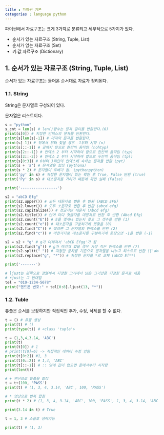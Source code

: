 ```yaml
---
title : 파이썬 기본
categories : language python
---
```


파이썬에서 자료구조는 크게 3가지로 분류되고 세부적으로 5가지가 있다.

- 순서가 있는 자료구조 (String, Tuple, List)
- 순서가 없는 자료구조 (Set)
- 키:값 자료구조 (Dictionary)

## 1. 순서가 있는 자료구조 (String, Tuple, List)

순서가 있는 자료구조는 들어온 순서대로 자료가 정리된다.

### 1.1. String

String은 문자열로 구성되어 있다.

문자열은 리스트이다.

```python
s = "python"
s_cnt = len(s) # len()함수는 문자 길이를 반환한다.(6)
print(s[0]) # 지정한 인덱스의 문자를 반환한다.
print(s[len(s)-1]) # 마지막 문자를 반환한다.
print(s[-1]) # 뒤에서 부터 찾을 경우 -1부터 시작 (n)
print(s[::-1]) # 끝에서 앞으로 한칸씩 움직임 (nohtyp)
print(s[2::-1]) # 인덱스 2 부터 시작하여 앞으로 한칸씩 움직임 (typ)
print(s[2::-2]) # 인덱스 2 부터 시작하여 앞으로 두칸씩 움직임 (tp))
print(s[0:3]) # 0부터 3미만의 인덱스에 속하는 문자들 반환 (pyt) 
print(s + 'a') # 문자열을 합침 (pythona)
print(s * 2) # 문자열이 두배가 됨. (pythonpython)
print('py' in s) # 지정한 문자열이 있는 확인 후 True, False 반환 (true)
print('Py' in s) # 대소문자를 가리기 때문에 확인 실패 (False)

print('-----------------')

s2 = "abCD Efg"
print(s2.upper()) # 모두 대문자로 변환 후 반환 (ABCD EFG)
print(s2.lower()) # 모두 소문자로 변환 후 반환 (abcd efg)
print(s2.capitalize()) # 첫글자만 대문자 (Abcd efg)
print(s2.title()) # 단어 마다 첫글자를 대문자로 변환 후 반환 (Abcd Efg)
print(s2.count("E")) # E를 몇개나 있는지 찾고 그 갯수를 반환 (1)
print(s2.count("e")) # 대소문자를 구분하기에 못찾음 (0)
print(s2.find("C")) # 찾으면 그 문자열의 인덱스를 반환 (2)
print(s2.find("c")) # 마찬가지로 대소문자를 구분하기에 못찾으면 -1을 반환 (-1)

s2 = s2 + "g" # g가 더해져서 'abCD Efgg'가 됨
print(s2.find("g")) # g가 여러개 있을 경우 가장 작은 인덱스를 반환 (7)
print(s2.split(" ")) # 지정한 문자를 기준으로 문자열을 나누고 리스트로 반환 (['abCD', 'Efgg'])
print(s2.replace("g", "*")) # 지정한 문자를 *로 교체 (abCD Ef**)

print('-------')

# ljust는 왼쪽으로 정렬해서 지정한 크기에서 남은 크기만큼 지정한 문자로 채움
# rjust는 그 반대임
tel = "010-1234-5678"
print("핸드폰 번호:" + tel[0:8].ljust(13, "*"))
```

### 1.2. Tuble

튜플은 순서를 보장하지만 직접적인 추가, 수정, 삭제를 할 수 없다.

```py
t = () # 튜플 생성
print(t) # ()
print(type(t)) # <class 'tuple'>

t = (1,3,4,3.14, 'ABC')
print(t)
print(t[0]) # 1
# print(t[0]=6) -> 직접적인 데이터 수정 안됨
print(t[0:2]) #1, 3
print(t[0::2]) # 1,4, 'ABC'
print(t[::-1]) # :: 앞에 값이 없으면 끝에서부터 시작함
print(len(t))

# + 연산으로 튜플을 합침
t = t+(100, 'PASS')
print(t) # (1, 3, 4, 3.14, 'ABC', 100, 'PASS')

# * 연산으로 반복 합침
print(t * 2) # (1, 3, 4, 3.14, 'ABC', 100, 'PASS', 1, 3, 4, 3.14, 'ABC', 100, 'PASS')

print(3.14 in t) # True

t = 1, 3 # 소괄호 생략가능

print(t) # (1, 3)
```
